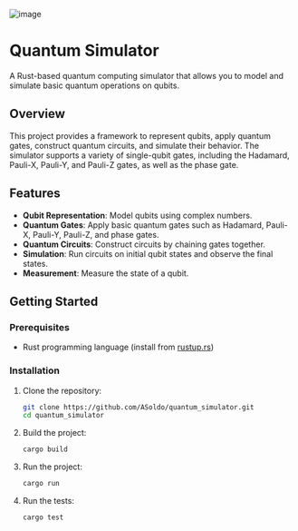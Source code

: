 ![image](https://github.com/user-attachments/assets/43ce8205-2ad9-4c97-bc6d-dd98da1a8de4)

# Quantum Simulator

A Rust-based quantum computing simulator that allows you to model and simulate basic quantum operations on qubits.

## Overview

This project provides a framework to represent qubits, apply quantum gates, construct quantum circuits, and simulate their behavior. The simulator supports a variety of single-qubit gates, including the Hadamard, Pauli-X, Pauli-Y, and Pauli-Z gates, as well as the phase gate.

## Features

- **Qubit Representation**: Model qubits using complex numbers.
- **Quantum Gates**: Apply basic quantum gates such as Hadamard, Pauli-X, Pauli-Y, Pauli-Z, and phase gates.
- **Quantum Circuits**: Construct circuits by chaining gates together.
- **Simulation**: Run circuits on initial qubit states and observe the final states.
- **Measurement**: Measure the state of a qubit.

## Getting Started

### Prerequisites

- Rust programming language (install from [rustup.rs](https://www.rustup.rs/))

### Installation

1. Clone the repository:
   ```sh
   git clone https://github.com/ASoldo/quantum_simulator.git
   cd quantum_simulator
   ```
2. Build the project:
   ```sh
   cargo build
   ```
3. Run the project:
   ```sh
   cargo run
   ```
4. Run the tests:
   ```sh
   cargo test
   ```
